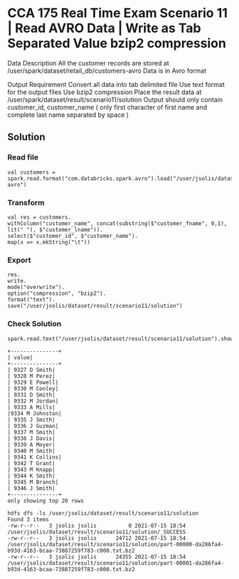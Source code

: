 # CCA 175 Real Time Exam Scenario 11 | Read AVRO Data | Write as Tab Separated Value bzip2 compression

Data Description
All the customer records are stored at
/user/spark/dataset/retail_db/customers-avro
Data is in Avro format

Output Requirement
Convert all data into tab delimited file
Use text format for the output files
Use bzip2 compression
Place the result data at /user/spark/dataset/result/scenario11/solution
Output should only contain customer_id, customer_name
( only first character of first name and complete last name separated by space )

## Solution

### Read file

```
val customers = spark.read.format("com.databricks.spark.avro").load("/user/jsolis/dataset/retail_db/customers-avro")
```

### Transform

```
val res = customers.
withColumn("customer_name", concat(substring($"customer_fname", 0,1), lit(" "), $"customer_lname")).
select($"customer_id", $"customer_name").
map(x => x.mkString("\t"))
```

### Export

```
res.
write.
mode("overwrite").
option("compression", "bzip2").
format("text").
save("/user/jsolis/dataset/result/scenario11/solution")
```

### Check Solution

```
spark.read.text("/user/jsolis/dataset/result/scenario11/solution").show

+---------------+
| value|
+---------------+
| 9327 D Smith|
| 9328 M Perez|
| 9329 E Powell|
| 9330 M Conley|
| 9331 D Smith|
| 9332 M Jordan|
| 9333 A Mills|
|9334 M Johnston|
| 9335 J Smith|
| 9336 J Guzman|
| 9337 M Smith|
| 9338 J Davis|
| 9339 A Moyer|
| 9340 M Smith|
| 9341 K Collins|
| 9342 T Grant|
| 9343 M Knapp|
| 9344 K Smith|
| 9345 M Branch|
| 9346 J Smith|
+---------------+
only showing top 20 rows
```

```
hdfs dfs -ls /user/jsolis/dataset/result/scenario11/solution
Found 3 items
-rw-r--r--   3 jsolis jsolis          0 2021-07-15 18:54 /user/jsolis/dataset/result/scenario11/solution/_SUCCESS
-rw-r--r--   3 jsolis jsolis      24712 2021-07-15 18:54 /user/jsolis/dataset/result/scenario11/solution/part-00000-da286fa4-b93d-4163-bcaa-73887259f783-c000.txt.bz2
-rw-r--r--   3 jsolis jsolis      24355 2021-07-15 18:54 /user/jsolis/dataset/result/scenario11/solution/part-00001-da286fa4-b93d-4163-bcaa-73887259f783-c000.txt.bz2
```
